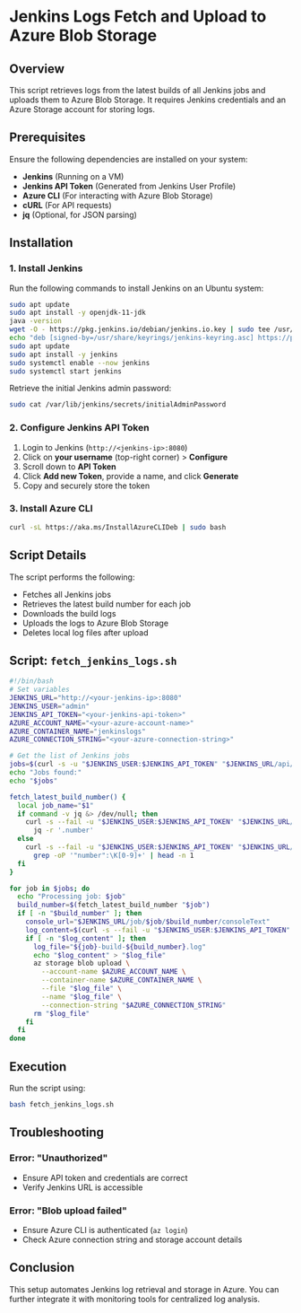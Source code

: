 # Jenkins Logs Fetch and Upload to Azure Blob Storage

## Overview

This script retrieves logs from the latest builds of all Jenkins jobs and uploads them to Azure Blob Storage. It requires Jenkins credentials and an Azure Storage account for storing logs.

## Prerequisites

Ensure the following dependencies are installed on your system:

- **Jenkins** (Running on a VM)
- **Jenkins API Token** (Generated from Jenkins User Profile)
- **Azure CLI** (For interacting with Azure Blob Storage)
- **cURL** (For API requests)
- **jq** (Optional, for JSON parsing)

## Installation

### 1. Install Jenkins

Run the following commands to install Jenkins on an Ubuntu system:

```bash
sudo apt update
sudo apt install -y openjdk-11-jdk
java -version
wget -O - https://pkg.jenkins.io/debian/jenkins.io.key | sudo tee /usr/share/keyrings/jenkins-keyring.asc > /dev/null
echo "deb [signed-by=/usr/share/keyrings/jenkins-keyring.asc] https://pkg.jenkins.io/debian binary/" | sudo tee /etc/apt/sources.list.d/jenkins.list > /dev/null
sudo apt update
sudo apt install -y jenkins
sudo systemctl enable --now jenkins
sudo systemctl start jenkins
```

Retrieve the initial Jenkins admin password:

```bash
sudo cat /var/lib/jenkins/secrets/initialAdminPassword
```

### 2. Configure Jenkins API Token

1. Login to Jenkins (`http://<jenkins-ip>:8080`)
2. Click on **your username** (top-right corner) > **Configure**
3. Scroll down to **API Token**
4. Click **Add new Token**, provide a name, and click **Generate**
5. Copy and securely store the token

### 3. Install Azure CLI

```bash
curl -sL https://aka.ms/InstallAzureCLIDeb | sudo bash
```

## Script Details

The script performs the following:

- Fetches all Jenkins jobs
- Retrieves the latest build number for each job
- Downloads the build logs
- Uploads the logs to Azure Blob Storage
- Deletes local log files after upload

## Script: `fetch_jenkins_logs.sh`

```bash
#!/bin/bash
# Set variables
JENKINS_URL="http://<your-jenkins-ip>:8080"
JENKINS_USER="admin"
JENKINS_API_TOKEN="<your-jenkins-api-token>"
AZURE_ACCOUNT_NAME="<your-azure-account-name>"
AZURE_CONTAINER_NAME="jenkinslogs"
AZURE_CONNECTION_STRING="<your-azure-connection-string>"

# Get the list of Jenkins jobs
jobs=$(curl -s -u "$JENKINS_USER:$JENKINS_API_TOKEN" "$JENKINS_URL/api/json" | grep -oP '"name":"\K[^"]+')
echo "Jobs found:"
echo "$jobs"

fetch_latest_build_number() {
  local job_name="$1"
  if command -v jq &> /dev/null; then
    curl -s --fail -u "$JENKINS_USER:$JENKINS_API_TOKEN" "$JENKINS_URL/job/$job_name/lastBuild/api/json" | \
      jq -r '.number'
  else
    curl -s --fail -u "$JENKINS_USER:$JENKINS_API_TOKEN" "$JENKINS_URL/job/$job_name/lastBuild/api/json" | \
      grep -oP '"number":\K[0-9]+' | head -n 1
  fi
}

for job in $jobs; do
  echo "Processing job: $job"
  build_number=$(fetch_latest_build_number "$job")
  if [ -n "$build_number" ]; then
    console_url="$JENKINS_URL/job/$job/$build_number/consoleText"
    log_content=$(curl -s --fail -u "$JENKINS_USER:$JENKINS_API_TOKEN" "$console_url")
    if [ -n "$log_content" ]; then
      log_file="${job}-build-${build_number}.log"
      echo "$log_content" > "$log_file"
      az storage blob upload \
        --account-name $AZURE_ACCOUNT_NAME \
        --container-name $AZURE_CONTAINER_NAME \
        --file "$log_file" \
        --name "$log_file" \
        --connection-string "$AZURE_CONNECTION_STRING"
      rm "$log_file"
    fi
  fi
done
```

## Execution

Run the script using:

```bash
bash fetch_jenkins_logs.sh
```

## Troubleshooting

### Error: "Unauthorized"

- Ensure API token and credentials are correct
- Verify Jenkins URL is accessible

### Error: "Blob upload failed"

- Ensure Azure CLI is authenticated (`az login`)
- Check Azure connection string and storage account details

## Conclusion

This setup automates Jenkins log retrieval and storage in Azure. You can further integrate it with monitoring tools for centralized log analysis.

